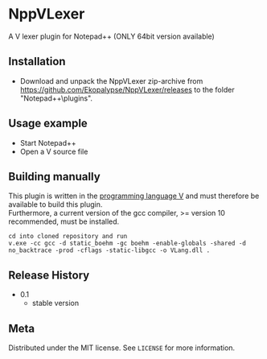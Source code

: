 # NppVLexer
A V lexer plugin for Notepad++ (ONLY 64bit version available)

## Installation

- Download and unpack the NppVLexer zip-archive from https://github.com/Ekopalypse/NppVLexer/releases to the folder "Notepad++\plugins".


## Usage example

- Start Notepad++
- Open a V source file


## Building manually

This plugin is written in the [programming language V](https://github.com/vlang/v) and must therefore be available to build this plugin.  
Furthermore, a current version of the gcc compiler, >= version 10 recommended, must be installed.  


```
cd into cloned repository and run
v.exe -cc gcc -d static_boehm -gc boehm -enable-globals -shared -d no_backtrace -prod -cflags -static-libgcc -o VLang.dll .
```


## Release History

* 0.1
    * stable version

## Meta

Distributed under the MIT license. See ``LICENSE`` for more information.